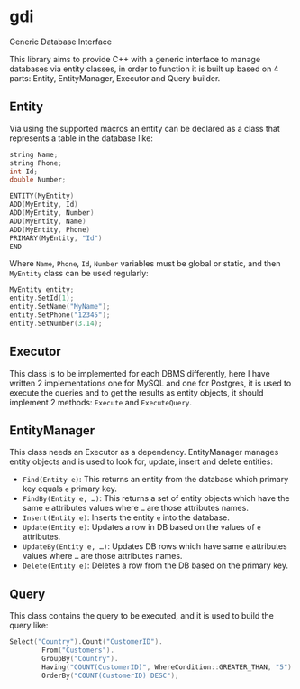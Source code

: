 # gdi
Generic Database Interface

This library aims to provide C++ with a generic interface to manage databases via entity classes, in order to function it is built up based on 4 parts: Entity, EntityManager, Executor and Query builder.

## Entity

Via using the supported macros an entity can be declared as a class that represents a table in the database like:
```c++
string Name;
string Phone;
int Id;
double Number;

ENTITY(MyEntity)
ADD(MyEntity, Id)
ADD(MyEntity, Number)
ADD(MyEntity, Name)
ADD(MyEntity, Phone)
PRIMARY(MyEntity, "Id")
END 
```

Where `Name`, `Phone`, `Id`, `Number` variables must be global or static, and then `MyEntity` class can be used regularly:
```c++
MyEntity entity;
entity.SetId(1);
entity.SetName("MyName");
entity.SetPhone("12345");
entity.SetNumber(3.14);
```

## Executor

This class is to be implemented for each DBMS differently, here I have written 2 implementations one for MySQL and one for Postgres, it is used to execute the queries and to get the results as entity objects, it should implement 2 methods: `Execute` and `ExecuteQuery`.

## EntityManager

This class needs an Executor as a dependency. EntityManager manages entity objects and is used to look for, update, insert and delete entities:
   -	`Find(Entity e)`: This returns an entity from the database which primary key equals `e` primary key.
   -	`FindBy(Entity e, …)`: This returns a set of entity objects which have the same `e` attributes values where `…` are those attributes names.
   -	`Insert(Entity e)`: Inserts the entity `e` into the database.
   -	`Update(Entity e)`: Updates a row in DB based on the values of `e` attributes.
   -	`UpdateBy(Entity e, …)`: Updates DB rows which have same `e` attributes values where `…` are those attributes names.
   -	`Delete(Entity e)`: Deletes a row from the DB based on the primary key.

## Query

This class contains the query to be executed, and it is used to build the query like:
```c++
Select("Country").Count("CustomerID").
        From("Customers").
        GroupBy("Country").
        Having("COUNT(CustomerID)", WhereCondition::GREATER_THAN, "5").
        OrderBy("COUNT(CustomerID) DESC");
``` 
